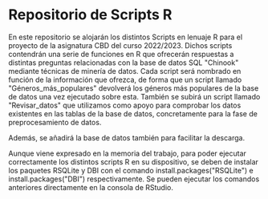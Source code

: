 # Repositorio de Scripts R

En este repositorio se alojarán los distintos Scripts en lenuaje R para el proyecto de la asignatura CBD del curso 2022/2023. Dichos scripts contendrán una serie de funciones en R que ofrecerán respuestas a distintas preguntas relacionadas con la base de datos SQL "Chinook" mediante técnicas de minería de datos. Cada script será nombrado en función de la información que ofrezca, de forma que un script llamado "Géneros_más_populares" devolverá los géneros más populares de la base de datos una vez ejecutado sobre esta. También se subirá un script llamado "Revisar_datos" que utilizamos como apoyo para comprobar los datos existentes en las tablas de la base de datos, concretamente para la fase de preprocesamiento de datos.

Además, se añadirá la base de datos también para facilitar la descarga.

Aunque viene expresado en la memoria del trabajo, para poder ejecutar correctamente los distintos scripts R en su dispositivo, se deben de instalar los paquetes RSQLite y DBI con el comando install.packages("RSQLite") e install.packages("DBI") respectivamente. Se pueden ejecutar los comandos anteriores directamente en la consola de RStudio.
